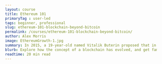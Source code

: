 ```yaml
---
layout: course
title: Ethereum 101
primaryTag : user-led
tags: beginner, professional
slug: ethereum-101-blockchain-beyond-bitcoin
permalink: /courses/ethereum-101-blockchain-beyond-bitcoin/
author: Alex Morris
image: EthereumGrowth-1.jpg
summary: In 2015, a 19-year-old named Vitalik Buterin proposed that in addition to the value transfer functionality, the blockchain could be used to coordinate computers around the world and create a single global computer. In this course, we’ll explore how the concept of a blockchain has evolved, and help you get familiar with the terminology and concepts of decentralized computing with Ethereum as an example.
blurb: Explore how the concept of a blockchain has evolved, and get familiar with the terminology and concepts of decentralized computing.
readtime: 20 min read
---
```

